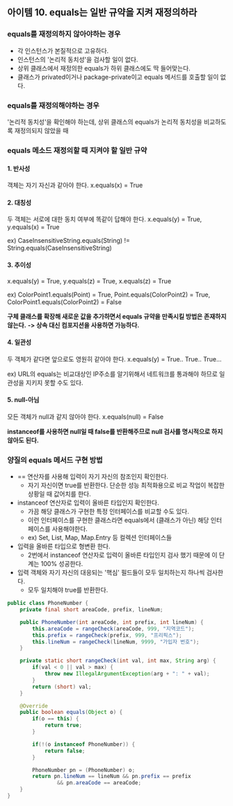 ## 아이템 10. equals는 일반 규약을 지켜 재정의하라

### equals를 재정의하지 않아야하는 경우
- 각 인스턴스가 본질적으로 고유하다.
- 인스턴스의 '논리적 동치성'을 검사할 일이 없다.
- 상위 클래스에서 재정의한 equals가 하위 클래스에도 딱 들어맞는다.
- 클래스가 privated이거나 package-private이고 equals 메서드를 호출할 일이 없다.

### equals를 재정의해야하는 경우
'논리적 동치성'을 확인해야 하는데, 상위 클래스의 equals가 논리적 동치성을 비교하도록 재정의되지 않았을 때

### equals 메소드 재정의할 때 지켜야 할 일반 규약
#### 1. 반사성
객체는 자기 자신과 같아야 한다.
x.equals(x) = True

#### 2. 대칭성
두 객체는 서로에 대한 동치 여부에 똑같이 답해야 한다.
x.equals(y) = True, y.equals(x) = True
 
ex) CaseInsensitiveString.equals(String) != String.equals(CaseInsensitiveString)
 
#### 3. 추이성
x.equals(y) = True, y.equals(z) = True, x.equals(z) = True

ex) ColorPoint1.equals(Point) = True, Point.equals(ColorPoint2) = True, ColorPoint1.equals(ColorPoint2) = False

**구체 클래스를 확장해 새로운 값을 추가하면서 equals 규약을 만족시킬 방법은 존재하지 않는다.**
**-> 상속 대신 컴포지션을 사용하면 가능하다.**

#### 4. 일관성
두 객체가 같다면 앞으로도 영원히 같아야 한다.
x.equals(y) = True.. True.. True...

ex) URL의 equals는 비교대상인 IP주소를 알기위해서 네트워크를 통과해야 하므로 일관성을 지키지 못할 수도 있다.

#### 5. null-아님
모든 객체가 null과 같지 않아야 한다.
x.equals(null) = False

**instanceof를 사용하면 null일 때 false를 반환해주므로 null 검사를 명시적으로 하지 않아도 된다.**

### 양질의 equals 메서드 구현 방법
- == 연산자를 사용해 입력이 자기 자신의 참조인지 확인한다.
   - 자기 자신이면 true를 반환한다. 단순한 성능 최적화용으로 비교 작업이 복잡한 상황일 때 값어치를 한다.
- instanceof 연산자로 입력이 올바른 타입인지 확인한다.
   - 가끔 해당 클래스가 구현한 특정 인터페이스를 비교할 수도 있다.
   - 이런 인터페이스를 구현한 클래스라면 equals에서 (클래스가 아닌) 해당 인터페이스를 사용해야한다.
   - ex) Set, List, Map, Map.Entry 등 컬렉션 인터페이스들
- 입력을 올바른 타입으로 형변환 한다.
   - 2번에서 instanceof 연산자로 입력이 올바른 타입인지 검사 했기 때문에 이 단계는 100% 성공한다.
- 입력 객체와 자기 자신의 대응되는 '핵심' 필드들이 모두 일치하는지 하나씩 검사한다.
   - 모두 일치해야 true를 반환한다.
   
```java
public class PhoneNumber {
    private final short areaCode, prefix, lineNum;

    public PhoneNumber(int areaCode, int prefix, int lineNum) {
        this.areaCode = rangeCheck(areaCode, 999, "지역코드");
        this.prefix = rangeCheck(prefix, 999, "프리픽스");
        this.lineNum = rangeCheck(lineNum, 9999, "가입자 번호");
    }

    private static short rangeCheck(int val, int max, String arg) {
        if(val < 0 || val > max) {
            throw new IllegalArgumentException(arg + ": " + val);
        }
        return (short) val;
    }

    @Override
    public boolean equals(Object o) {
        if(o == this) {
            return true;
        }

        if(!(o instanceof PhoneNumber)) {
            return false;
        }

        PhoneNumber pn = (PhoneNumber) o;
        return pn.lineNum == lineNum && pn.prefix == prefix
                && pn.areaCode == areaCode;
    }
}
```
